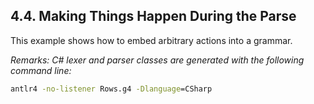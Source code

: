 ﻿## 4.4. Making Things Happen During the Parse

This example shows how to embed arbitrary actions into a grammar.

_Remarks: C# lexer and parser classes are generated with the following command line:_

```bat
antlr4 -no-listener Rows.g4 -Dlanguage=CSharp
```